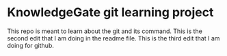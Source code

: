# KnowledgeGate git learning project

This repo is meant to learn about the git and its command.
This is the second edit that I am doing in the readme file.
This is the third edit that I am doing for github.

